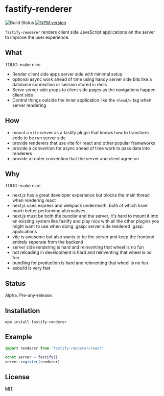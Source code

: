 # fastify-renderer

![Build Status](https://github.com/fastify/fastify-renderer/workflows/ci/badge.svg)
[![NPM version](https://img.shields.io/npm/v/fastify-renderer.svg?style=flat)](https://www.npmjs.com/package/fastify-renderer)

`fastify-renderer` renders client side JavaScript applications on the server to improve the user experience.

## What

TODO: make nice

- Render client side apps server side with minimal setup
- optional async work ahead of time using handy server side bits like a database connection or session stored in redis
- Serve server side props to client side pages as the navigations happen client side
- Control things outside the inner application like the `<head/>` tag when server rendering

## How

- mount a `vite` server as a fastify plugin that knows how to transform code to be run server side
- provide renderers that use vite for react and other popular frameworks
- provide a convention for async ahead of time work to pass data into renderers
- provide a router convention that the server and client agree on

## Why

TODO: make nice

- next.js has a great developer experience but blocks the main thread when rendering react
- next.js uses express and webpack underneath, both of which have much better performing alternatives
- next.js must be both the bundler and the server, it's hard to mount it into an existing system like fastify and play nice with all the other plugins you might want to use when doing :gasp: server side rendered :gasp: applications
- vite is awesome but also wants to be the server and keep the frontend entirely seperate from the backend
- server side rendering is hard and reinventing that wheel is no fun
- hot reloading in development is hard and reinventing that wheel is no fun
- bundling for production is hard and reinventing that wheel is no fun
- esbuild is very fast

## Status

Alpha. Pre-any-release.

## Installation

```shell
npm install fastify-renderer
```

## Example

```js
import renderer from 'fastify-renderer/react'

const server = fastify()
server.register(renderer)
```

## License

[MIT](./LICENSE)

